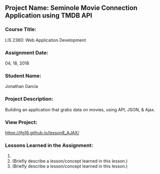 ## Project Name:  Seminole Movie Connection Application using TMDB API

### Course Title:
LIS 2360:  Web Application Development

### Assignment Date:  
04, 18, 2018

### Student Name:  
Jonathan Garcia

### Project Description:
Building an application that grabs data on movies, using API, JSON, & Ajax.

### View Project:
https://jfg16.github.io/lesson8_AJAX/

### Lessons Learned in the Assignment:
1. 
2. (Briefly describe a lesson/concept learned in this lesson.)
3. (Briefly describe a lesson/concept learned in this lesson.)
